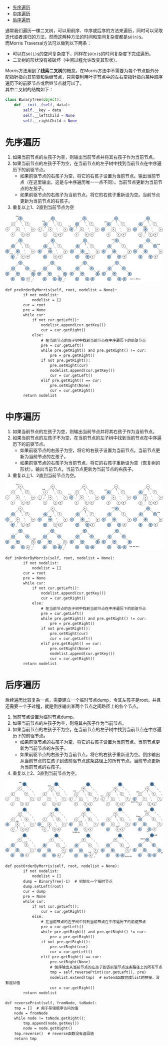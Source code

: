 * [先序遍历](#先序遍历)
* [中序遍历](#中序遍历)
* [后序遍历](#后序遍历)

通常我们遍历一棵二叉树，可以用前序、中序或后序的方法来遍历，同时可以采取迭代或者递归的方法，然而这两种方法的时间和空间复杂度都是`$O(n)$`。  
而Morris Traversal方法可以做到以下两条：  
- 可以在`$O(1)$`的空间复杂度下，同样在`$O(n)$`的时间复杂度下完成遍历。
- 二叉树的形状没有被破坏（中间过程允许改变其形状）。   

Morris方法用到了**线索二叉树**的概念。在Morris方法中不需要为每个节点额外分配指针指向其前驱和后继节点，只需要利用叶子节点中的左右空指针指向某种顺序遍历下的前驱节点或后继节点就可以了。   
其中二叉树的结构如下：   

``` python
class BinaryTree(object):
    def __init__(self, data):
        self.__key = data
        self.__leftChild = None
        self.__rightChild = None
```
# 先序遍历 
1. 如果当前节点的左孩子为空，则输出当前节点并将其右孩子作为当前节点。
2. 如果当前节点的左孩子不为空，在当前节点的左子树中找到当前节点在中序遍历下的前驱节点。
    - 如果前驱节点的右孩子为空，将它的右孩子设置为当前节点。输出当前节点（在这里输出，这是与中序遍历唯一一点不同）。当前节点更新为当前节点的左孩子。
    - 如果前驱节点的右孩子为当前节点，将它的右孩子重新设为空。当前节点更新为当前节点的右孩子。
3. 重复以上1、2直到当前节点为空   

![先序图示](https://raw.githubusercontent.com/Andr-Robot/iMarkdownPhotos/master/Res/preorder.jpeg)

```
def preOrderByMorris(self, root, nodelist = None):
        if not nodelist:
            nodelist = []
        cur = root
        pre = None
        while cur:
            if not cur.getLeft():
                nodelist.append(cur.getKey())
                cur = cur.getRight()
            else:
                # 在当前节点的左子树中找到当前节点在中序遍历下的前驱节点
                pre = cur.getLeft()
                while pre.getRight() and pre.getRight() != cur:
                    pre = pre.getRight()
                if not pre.getRight():
                    pre.setRight(cur)
                    nodelist.append(cur.getKey())
                    cur = cur.getLeft()
                elif pre.getRight() == cur:
                    pre.setRight(None)
                    cur = cur.getRight()
        return nodelist
```

# 中序遍历
1. 如果当前节点的左孩子为空，则输出当前节点并将其右孩子作为当前节点。
2. 如果当前节点的左孩子不为空，在当前节点的左子树中找到当前节点在中序遍历下的前驱节点。
    - 如果前驱节点的右孩子为空，将它的右孩子设置为当前节点。当前节点更新为当前节点的左孩子。
    - 如果前驱节点的右孩子为当前节点，将它的右孩子重新设为空（恢复树的形状）。输出当前节点，当前节点更新为当前节点的右孩子。
3. 重复以上1、2直到当前节点为空。

![中序图示](https://raw.githubusercontent.com/Andr-Robot/iMarkdownPhotos/master/Res/inorder.jpeg)

```
def inOrderByMorris(self, root, nodelist = None):
        if not nodelist:
            nodelist = []
        cur = root
        pre = None
        while cur:
            if not cur.getLeft():
                nodelist.append(cur.getKey())
                cur = cur.getRight()
            else:
                # 在当前节点的左子树中找到当前节点在中序遍历下的前驱节点
                pre = cur.getLeft()
                while pre.getRight() and pre.getRight() != cur:
                    pre = pre.getRight()
                if not pre.getRight():
                    pre.setRight(cur)
                    cur = cur.getLeft()
                elif pre.getRight() == cur:
                    pre.setRight(None)
                    nodelist.append(cur.getKey())
                    cur = cur.getRight()
        return nodelist
```

# 后序遍历
后续遍历比较复杂一点，需要建立一个临时节点dump，令其左孩子是root。并且还需要一个子过程，就是倒序输出某两个节点之间路径上的各个节点。   
1. 当前节点设置为临时节点dump。   
2. 如果当前节点的左孩子为空，则将其右孩子作为当前节点。
3. 如果当前节点的左孩子不为空，在当前节点的左子树中找到当前节点在中序遍历下的前驱节点。
    - 如果前驱节点的右孩子为空，将它的右孩子设置为当前节点。当前节点更新为当前节点的左孩子。
    - 如果前驱节点的右孩子为当前节点，将它的右孩子重新设为空。倒序输出从当前节点的左孩子到该前驱节点这条路径上的所有节点。当前节点更新为当前节点的右孩子。
4. 重复以上2、3直到当前节点为空。   

![后序图示](https://raw.githubusercontent.com/Andr-Robot/iMarkdownPhotos/master/Res/postorder.jpeg)

```
def postOrderByMorris(self, root, nodelist = None):
        if not nodelist:
            nodelist = []
        dump = BinaryTree(-1)  # 初始化一个临时节点
        dump.setLeft(root)
        cur = dump
        pre = None
        while cur:
            if not cur.getLeft():
                cur = cur.getRight()
            else:
                # 在当前节点的左子树中找到当前节点在中序遍历下的前驱节点
                pre = cur.getLeft()
                while pre.getRight() and pre.getRight() != cur:
                    pre = pre.getRight()
                if not pre.getRight():
                    pre.setRight(cur)
                    cur = cur.getLeft()
                elif pre.getRight() == cur:
                    pre.setRight(None)
                    # 倒序输出从当前节点的左孩子到该前驱节点这条路径上的所有节点
                    tmp = self.reversePrint(cur.getLeft(), pre)
                    nodelist.extend(tmp)  # extend函数完成list的拼接，没有返回值
                    cur = cur.getRight()
        return nodelist

def reversePrint(self, fromNode, toNode):
    tmp = []  # 用于存储顺序访问的值
    node = fromNode
    while node != toNode.getRight():
        tmp.append(node.getKey())
        node = node.getRight()
    tmp.reverse()  # reverse函数没有返回值
    return tmp
```
